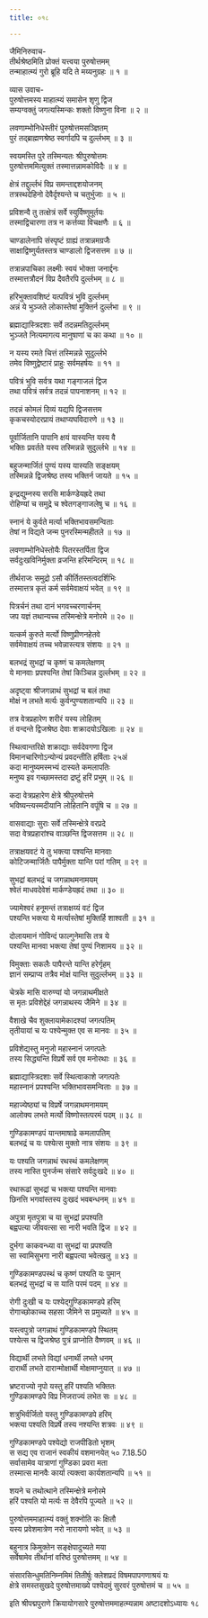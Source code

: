 ```yaml
---
title: ०१८

---
```

जैमिनिरुवाच-  
तीर्थश्रेष्ठमिति प्रोक्तं यत्त्वया पुरुषोत्तमम्  
तन्माहात्म्यं गुरो ब्रूहि यदि ते मय्यनुग्रहः ॥ १ ॥


व्यास उवाच-  
पुरुषोत्तमस्य माहात्म्यं समासेन शृणु द्विज  
सम्यग्वक्तुं जगत्यस्मिन्कः शक्तो विष्णुना विना ॥ २ ॥


लवणाम्भोनिधेस्तीरं पुरुषोत्तमसञ्ज्ञितम्  
पुरं तद्ब्राह्मणश्रेष्ठ स्वर्गादपि च दुर्ल्लभम् ॥ ३ ॥


स्वयमस्ति पुरे तस्मिन्यतः श्रीपुरुषोत्तमः  
पुरुषोत्तममित्युक्तं तस्मात्तन्नामकोविदैः ॥ ४ ॥


क्षेत्रं तद्दुर्ल्लभं विप्र समन्ताद्दशयोजनम्  
तत्रस्थदेहिनो देवैर्दृश्यन्ते च चतुर्भुजाः ॥ ५ ॥


प्रविशन्वै तु तत्क्षेत्रं सर्वे स्युर्विष्णुमूर्तयः  
तस्माद्विचारणा तत्र न कर्त्तव्या विचक्षणैः ॥ ६ ॥


चाण्डालेनापि संस्पृष्टं ग्राह्यं तत्रान्नमग्रजैः  
साक्षाद्विष्णुर्यतस्तत्र चाण्डालो द्विजसत्तम ॥ ७ ॥


तत्रान्नपाचिका लक्ष्मीः स्वयं भोक्ता जनार्द्दनः  
तस्मात्तत्रौदनं विप्र दैवतैरपि दुर्ल्लभम् ॥ ८ ॥


हरिभुक्तावशिष्टं यत्पवित्रं भुवि दुर्ल्लभम्  
अन्नं ये भुञ्जते लोकास्तेषां मुक्तिर्न दुर्ल्लभा ॥ ९ ॥


ब्रह्माद्यास्त्रिदशाः सर्वे तदन्नमतिदुर्ल्लभम्  
भुञ्जते नित्यमागत्य मानुषाणां च का कथा ॥ १० ॥


न यस्य रमते चित्तं तस्मिन्नन्ने सुदुर्ल्लभे  
तमेव विष्णुद्वेष्टारं प्राहुः सर्वमहर्षयः ॥ ११ ॥


पवित्रं भुवि सर्वत्र यथा गङ्गाजलं द्विज  
तथा पवित्रं सर्वत्र तदन्नं पापनाशनम् ॥ १२ ॥


तदन्नं कोमलं दिव्यं यद्यपि द्विजसत्तम  
कृकचस्योदरप्रायं तथाप्यघविदारणे ॥ १३ ॥


पूर्वार्जितानि पापानि क्षयं यास्यन्ति यस्य वै  
भक्तिः प्रवर्तते यस्य तस्मिन्नन्ने सुदुर्ल्लभे ॥ १४ ॥


बहुजन्मार्जितं पुण्यं यस्य यास्यति सङ्क्षयम्  
तस्मिन्नन्ने द्विजश्रेष्ठ तस्य भक्तिर्न जायते ॥ १५ ॥


इन्द्रद्युम्नस्य सरसि मार्कण्डेयह्रदे तथा  
रोहिण्यां च समुद्रे च श्वेतगङ्गाजलेषु च ॥ १६ ॥


स्नानं ये कुर्वते मर्त्या भक्तिभावसमन्विताः  
तेषां न विद्यते जन्म पुनरस्मिन्महीतले ॥ १७ ॥


लवणाम्भोनिधेस्तोयैः पितरस्तर्पिता द्विज  
सर्वदुःखविनिर्मुक्ता व्रजन्ति हरिमन्दिरम् ॥ १८ ॥


तीर्थराजः समुद्रो ऽसौ कीर्तितस्तत्वदर्शिभिः  
तस्मात्तत्र कृतं कर्म सर्वमेवाक्षयं भवेत् ॥ १९ ॥


पित्रर्चनं तथा दानं भगवच्चरणार्चनम्  
जप यज्ञं तथान्यच्च तस्मिन्क्षेत्रे मनोरमे ॥ २० ॥


यत्कर्म कुरुते मर्त्यो विष्णुप्रीणनहेतवे  
सर्वमेवाक्षयं तच्च भवेन्नास्त्यत्र संशयः ॥ २१ ॥


बलभद्रं सुभद्रां च कृष्णं च कमलेक्षणम्  
ये मानवाः प्रपश्यन्ति तेषां किञ्चिन्न दुर्ल्लभम् ॥ २२ ॥


अदृष्ट्वा श्रीजगन्नाथं सुभद्रां च बलं तथा  
मोक्षं न लभते मर्त्यः कुर्वन्पुण्यशतान्यपि ॥ २३ ॥


तत्र वेत्रप्रहारेण शरीरं यस्य लोहितम्  
तं वन्दन्ते द्विजश्रेष्ठ देवाः शक्रादयोऽखिलाः ॥ २४ ॥


स्थित्वान्तरिक्षे शक्राद्याः सर्वदेवगणा द्विज  
विमानचारिणोऽन्योन्यं प्रवदन्तीति हर्षिताः २५अं  
कदा मानुष्यमस्मभ्यं दास्यते कमलापतिः  
मनुष्य इव गच्छामस्तदा द्रष्टुं हरिं प्रभुम् ॥ २६ ॥


कदा वेत्रप्रहारेण क्षेत्रे श्रीपुरुषोत्तमे  
भविष्यन्त्यस्मदीयानि लोहितानि वपूंषि च ॥ २७ ॥


वासवाद्याः सुराः सर्वे तस्मिन्क्षेत्रे वरप्रदे  
सदा वेत्रप्रहारांश्च वाञ्छन्ति द्विजसत्तम ॥ २८ ॥


तत्राक्षयवटं ये तु भक्त्या पश्यन्ति मानवाः  
कोटिजन्मार्जितैः पापैर्मुक्ता यान्ति परां गतिम् ॥ २९ ॥


सुभद्रां बलभद्रं च जगन्नाथमनामयम्  
श्वेतं माधवदेवेशं मार्कण्डेयह्रदं तथा ॥ ३० ॥


ज्यामेश्वरं हनूमन्तं तत्राक्षय्यं वटं द्विज  
पश्यन्ति भक्त्या ये मर्त्यास्तेषां मुक्तिर्हि शाश्वती ॥ ३१ ॥


दोलायमानं गोविन्दं फाल्गुनेमासि तत्र ये  
पश्यन्ति मानवा भक्त्या तेषां पुण्यं निशामय ॥ ३२ ॥


विमुक्ताः सकलैः पापैरन्ते यान्ति हरेर्गृहम्  
ज्ञानं सम्प्राप्य तत्रैव मोक्षं यान्ति सुदुर्ल्लभम् ॥ ३३ ॥


चेत्रके मासि वारुण्यां यो जगन्नाथमीक्षते  
स मृतः प्रविशेद्देहं जगन्नाथस्य जैमिने ॥ ३४ ॥


वैशाखे चैव शुक्लायामेकादश्यां जगत्पतिम्  
तृतीयायां च यः पश्येन्मुक्त एव स मानवः ॥ ३५ ॥


प्रविशेद्यस्तु मनुजो महास्नानं जगत्पतेः  
तस्य सिद्ध्यन्ति विप्रर्षे सर्व एव मनोरथाः ॥ ३६ ॥


ब्रह्माद्यास्त्रिदशाः सर्वे स्थित्वाकाशे जगत्पतेः  
महास्नानं प्रपश्यन्ति भक्तिभावसमन्विताः ॥ ३७ ॥


महाज्येष्ठ्यां च विप्रर्षे जगन्नाथमनामयम्  
आलोक्य लभते मर्त्यो विष्णोस्तत्परमं पदम् ॥ ३८ ॥


गुण्डिकामण्डपं यान्तमाषाढे कमलापतिम्  
बलभद्रं च यः पश्येत्स मुक्तो नात्र संशयः ॥ ३९ ॥


यः पश्यति जगन्नाथं रथस्थं कमलेक्षणम्  
तस्य नास्ति पुनर्जन्म संसारे सर्वदुःखदे ॥ ४० ॥


रथारूढां सुभद्रां च भक्त्या पश्यन्ति मानवाः  
छिनत्ति भगवांस्तस्य दुःखदं भवबन्धनम् ॥ ४१ ॥


अपुत्रा मृतपुत्रा च या सुभद्रां प्रपश्यति  
बह्वपत्या जीववत्सा सा नारी भवति द्विज ॥ ४२ ॥


दुर्भगा काकवन्ध्या वा सुभद्रां या प्रपश्यति  
सा स्वामिसुभगा नारी बह्वपत्या भवेत्खलु ॥ ४३ ॥


गुण्डिकामण्डपस्थं च कृष्णं पश्यति यः पुमान्  
बलभद्रं सुभद्रां च स याति परमं पदम् ॥ ४४ ॥


रोगी दुःखी च यः पश्येद्गुण्डिकामण्डपे हरिम्  
रोगाच्छोकाच्च सहसा जैमिने स प्रमुच्यते ॥ ४५ ॥


यस्त्वपुत्रो जगन्नाथं गुण्डिकामण्डपे स्थितम्  
पश्येत्स च द्विजश्रेष्ठ पुत्रं प्राप्नोति वैष्णवम् ॥ ४६ ॥


विद्यार्थी लभते विद्यां धनार्थी लभते धनम्  
दारार्थी लभते दारान्मोक्षार्थी मोक्षमाप्नुयात् ॥ ४७ ॥


भ्रष्टराज्यो नृपो यस्तु हरिं पश्यति भक्तितः  
गुण्डिकामण्डपे विप्र निजराज्यं लभेत सः ॥ ४८ ॥


शत्रुभिर्वर्जितो यस्तु गुण्डिकामण्डपे हरिम्  
भक्त्या पश्यति विप्रर्षे तस्य नश्यन्ति शत्रवः ॥ ४९ ॥


गुण्डिकामण्डपे पश्येद्यो राजपीडितो भृशम्  
स सद्य एव राजानं स्वकीयं वशमानयेत् ५० 7.18.50  
सर्वासामेव यात्राणां गुण्डिका प्रवरा मता  
तस्मात्स मानवैः कार्या त्यक्त्वा कार्यशतान्यपि ॥ ५१ ॥


शयने च तथोत्थाने तस्मिन्क्षेत्रे मनोरमे  
हरिं पश्यति यो मर्त्यः स देवैरपि पूज्यते ॥ ५२ ॥


पुरुषोत्तममाहात्म्यं वक्तुं शक्नोति कः क्षितौ  
यस्य प्रवेशमात्रेण नरो नारायणो भवेत् ॥ ५३ ॥


बहुनात्र किमुक्तेन सङ्क्षेपादुच्यते मया  
सर्वेषामेव तीर्थानां वरिष्ठं पुरुषोत्तमम् ॥ ५४ ॥


संसारसिन्धुमतिनिम्नमिमं तितीर्षुः क्लेशप्रदं विषमपापगणाश्रयं यः  
क्षेत्रे समस्तसुखदे पुरुषोत्तमाख्ये पश्येदमुं सुरवरं पुरुषोत्तमं च ॥ ५५ ॥


इति श्रीपद्मपुराणे क्रियायोगसारे पुरुषोत्तममाहत्म्यन्नाम अष्टादशोऽध्यायः १८
